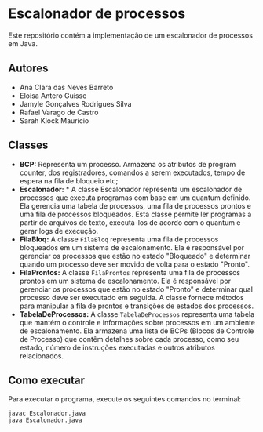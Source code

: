# Escalonador de processos
Este repositório contém a implementação de um escalonador de processos em Java. 

## Autores
- Ana Clara das Neves Barreto
- Eloisa Antero Guisse
- Jamyle Gonçalves Rodrigues Silva
- Rafael Varago de Castro
- Sarah Klock Mauricio

## Classes
- **BCP:** Representa um processo. Armazena os atributos de program counter, dos registradores, comandos a serem executados, tempo de espera na fila de bloqueio etc;
- **Escalonador:**  * A classe Escalonador representa um escalonador de processos que executa programas com base em um quantum definido. Ela gerencia uma tabela de processos, uma fila de processos prontos e uma fila de processos bloqueados. Esta classe permite ler programas a partir de arquivos de texto, executá-los de acordo com o quantum e gerar logs de execução.
- **FilaBloq:** A classe `FilaBloq` representa uma fila de processos bloqueados em um sistema de escalonamento. Ela é responsável por gerenciar os processos que estão no estado "Bloqueado" e determinar quando um processo deve ser movido de volta para o estado "Pronto".
- **FilaProntos:** A classe `FilaProntos` representa uma fila de processos prontos em um sistema de escalonamento. Ela é responsável por gerenciar os processos que estão no estado "Pronto" e determinar qual processo deve ser executado em seguida. A classe fornece métodos para manipular a fila de prontos e transições de estados dos processos.
- **TabelaDeProcessos:** A classe `TabelaDeProcessos` representa uma tabela que mantém o controle e informações sobre processos em um ambiente de escalonamento. Ela armazena uma lista de BCPs (Blocos de Controle de Processo) que contêm detalhes sobre cada processo, como seu estado, número de instruções executadas e outros atributos relacionados.

## Como executar
Para executar o programa, execute os seguintes comandos no terminal:

    javac Escalonador.java
    java Escalonador.java
    

